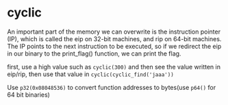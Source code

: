 # cyclic
An important part of the memory we can overwrite is the instruction pointer (IP), which is called the eip on 32-bit machines, and rip on 64-bit machines. The IP points to the next instruction to be executed, so if we redirect the eip in our binary to the print\_flag() function, we can print the flag.

first, use a high value such as `cyclic(300)` and then see the value written in eip/rip, then use that value in `cyclic(cyclic_find('jaaa'))`  

Use `p32(0x08048536)` to convert function addresses to bytes(use `p64()` for 64 bit binaries)